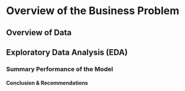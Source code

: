 # Overview of the Business Problem
## Overview of Data
## Exploratory Data Analysis (EDA)
### Summary Performance of the Model
#### Conclusion & Recommendations

